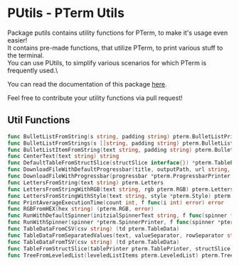# PUtils - PTerm Utils

Package putils contains utility functions for PTerm, to make it's usage even easier!\
It contains pre-made functions, that utilize PTerm, to print various stuff to the terminal.\
You can use PUtils, to simplify various scenarios for which PTerm is frequently used.\

You can read the documentation of this package [here](https://pkg.go.dev/github.com/Sion-L/pterm/putils#section-documentation).

Feel free to contribute your utility functions via pull request!

## Util Functions

```go
func BulletListFromString(s string, padding string) pterm.BulletListPrinter
func BulletListFromStrings(s []string, padding string) pterm.BulletListPrinter
func BulletListItemFromString(text string, padding string) pterm.BulletListItem
func CenterText(text string) string
func DefaultTableFromStructSlice(structSlice interface{}) *pterm.TablePrinter
func DownloadFileWithDefaultProgressbar(title, outputPath, url string, mode os.FileMode) error
func DownloadFileWithProgressbar(progressbar *pterm.ProgressbarPrinter, outputPath, url string, mode os.FileMode) error
func LettersFromString(text string) pterm.Letters
func LettersFromStringWithRGB(text string, rgb pterm.RGB) pterm.Letters
func LettersFromStringWithStyle(text string, style *pterm.Style) pterm.Letters
func PrintAverageExecutionTime(count int, f func(i int) error) error
func RGBFromHEX(hex string) (pterm.RGB, error)
func RunWithDefaultSpinner(initzialSpinnerText string, f func(spinner *pterm.SpinnerPrinter) error) error
func RunWithSpinner(spinner *pterm.SpinnerPrinter, f func(spinner *pterm.SpinnerPrinter) error) error
func TableDataFromCSV(csv string) (td pterm.TableData)
func TableDataFromSeparatedValues(text, valueSeparator, rowSeparator string) (td pterm.TableData)
func TableDataFromTSV(csv string) (td pterm.TableData)
func TableFromStructSlice(tablePrinter pterm.TablePrinter, structSlice interface{}) *pterm.TablePrinter
func TreeFromLeveledList(leveledListItems pterm.LeveledList) pterm.TreeNode
```
